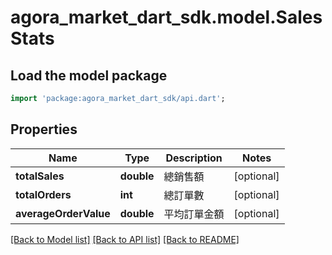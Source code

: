 # agora_market_dart_sdk.model.SalesStats

## Load the model package
```dart
import 'package:agora_market_dart_sdk/api.dart';
```

## Properties
Name | Type | Description | Notes
------------ | ------------- | ------------- | -------------
**totalSales** | **double** | 總銷售額 | [optional] 
**totalOrders** | **int** | 總訂單數 | [optional] 
**averageOrderValue** | **double** | 平均訂單金額 | [optional] 

[[Back to Model list]](../README.md#documentation-for-models) [[Back to API list]](../README.md#documentation-for-api-endpoints) [[Back to README]](../README.md)


